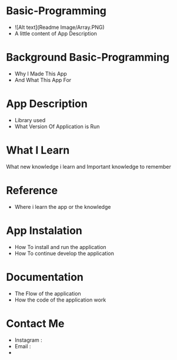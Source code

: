 # Basic-Programming
- ![Alt text](Readme Image/Array.PNG)
- A little content of App Description

# Background Basic-Programming
- Why I Made This App
- And What This App For
# App Description
- Library used
- What Version Of Application is Run

# What I Learn
What new knowledge i learn and Important knowledge to remember

# Reference
- Where i learn the app or the knowledge

# App Instalation
- How To install and run the application
- How To continue develop the application

# Documentation
- The Flow of the application
- How the code of the application work

# Contact Me
- Instagram :
- Email :
- 

